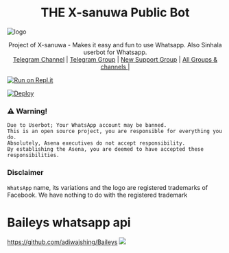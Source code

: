 <h1 align="center"><b> THE X-sanuwa Public Bot  </b></h1>

![logo](https://weraveyou.com/wp-content/uploads/2021/02/awwryarticle.jpg)




<p align="center">
    Project of X-sanuwa - Makes it easy and fun to use Whatsapp. Also  Sinhala userbot for Whatsapp.
    <br>
        <a href="http://t.me/sanuwas">Telegram Channel</a> |
        <a href="https://t.me/sanuwa1">Telegram Group</a> |
        <a href="https://chat.whatsapp.com/H6ezRMDBWjA58dU21MfCmE">New Support Group</a> |
        <a href="https://t.me/unofficialplugin">All Groups & channels </a> |
    <br>
</p>

[![Run on Repl.it](https://repl.it/badge/github/phaticusthiccy/WhatsAsenaDuplicated)](https://replit.com/@lasindu123/XTROID)

[![Deploy](https://www.herokucdn.com/deploy/button.svg)](https://heroku.com/deploy?template=https://github.com/xsanuwa/X-sanuwa)



### ⚠️ Warning! 
```
Due to Userbot; Your WhatsApp account may be banned.
This is an open source project, you are responsible for everything you do. 
Absolutely, Asena executives do not accept responsibility.
By establishing the Asena, you are deemed to have accepted these responsibilities.
```
### Disclaimer
`WhatsApp` name, its variations and the logo are registered trademarks of Facebook. We have nothing to do with the registered trademark


# Baileys whatsapp api 
https://github.com/adiwajshing/Baileys
[![](https://telegra.ph/file/1c742619b421e4713e414.jpg?size=50)](https://t.me/danumabots) 

